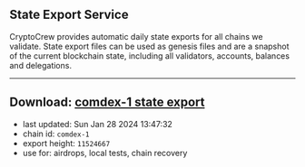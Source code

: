 ## State Export Service
CryptoCrew provides automatic daily state exports for all chains we validate. State export files can be used as genesis files and are a snapshot of the current blockchain state, including all validators, accounts, balances and delegations.

---
**Download: [comdex-1 state export](https://dl.ccvalidators.com/SERVICE/comdex/comdex-1_export_11524667.json)**
---

- last updated: Sun Jan 28 2024 13:47:32
- chain id: `comdex-1`
- export height: `11524667`
- use for: airdrops, local tests, chain recovery
